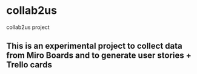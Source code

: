 # collab2us
collab2us project

## This is an experimental project to collect data from Miro Boards and to generate user stories + Trello cards
